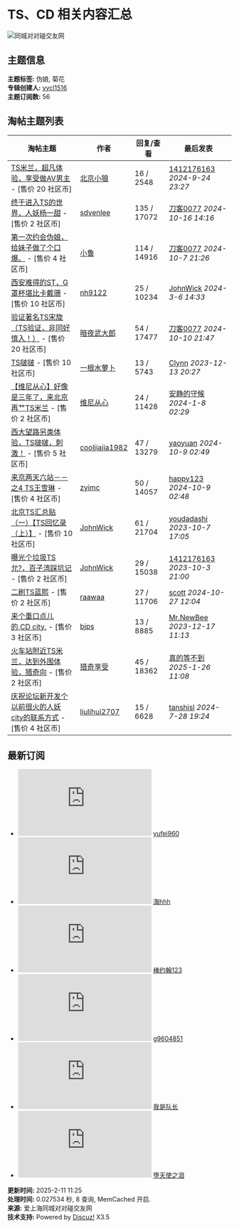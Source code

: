 # TS、CD 相关内容汇总

![同城对对碰交友网](data/attachment/common/template/boardimg_20230812n79cbgbb.png)

## 主题信息

**主题标签:** 伪娘, 菊花  
**专辑创建人:** [yycl1516](space-uid-6962.html)  
**主题订阅数:** 56  

## 淘帖主题列表

| 淘帖主题 | 作者 | 回复/查看 | 最后发表 |
|----------|------|----------|--------|
| [TS米兰，超凡体验，享受做AV男主](thread-15975-1-1.html) - [售价 20 社区币] | [北京小狼](space-uid-64117.html) | 16 / 2548 | [1412176163](space-username-1412176163.html) _2024-9-24 23:27_ |
| [终于进入TS的世界，人妖杨一甜](thread-15806-1-1.html) - [售价 2 社区币] | [sdvenlee](space-uid-6026.html) | 135 / 17072 | [刀客0077](space-username-%E5%88%80%E5%AE%A20077.html) _2024-10-16 14:16_ |
| [第一次约会伪娘，给妹子做了个口爆。](thread-15407-1-1.html) - [售价 4 社区币] | [小鲁](space-uid-5595.html) | 114 / 14916 | [刀客0077](space-username-%E5%88%80%E5%AE%A20077.html) _2024-10-7 21:26_ |
| [西安难得的ST，G罩杯堪比卡戴珊](thread-8295-1-1.html) - [售价 10 社区币] | [nh9122](space-uid-34679.html) | 25 / 10234 | [JohnWick](space-username-JohnWick.html) _2024-3-6 14:33_ |
| [验证著名TS宋旋（TS验证，非同好慎入！）](thread-7911-1-1.html) - [售价 20 社区币] | [暗夜武大郎](space-uid-32272.html) | 54 / 17477 | [刀客0077](space-username-%E5%88%80%E5%AE%A20077.html) _2024-10-10 21:47_ |
| [TS啵啵](thread-7740-1-1.html) - [售价 10 社区币] | [一根水萝卜](space-uid-33310.html) | 13 / 5743 | [Clynn](space-username-Clynn.html) _2023-12-13 20:27_ |
| [【维尼从心】好像是三年了，来北京再艹TS米兰](thread-6372-1-1.html) - [售价 2 社区币] | [维尼从心](space-uid-5346.html) | 24 / 11428 | [安静的守候](space-username-%E5%AE%89%E9%9D%99%E7%9A%84%E5%AE%88%E5%80%99.html) _2024-1-8 02:29_ |
| [西大望路另类体验，TS啵啵，刺激！](thread-6093-1-1.html) - [售价 5 社区币] | [cooljiajia1982](space-uid-21183.html) | 47 / 13279 | [yaoyuan](space-username-yaoyuan.html) _2024-10-9 02:49_ |
| [来京两天六站－－之4 TS王雪琳](thread-3214-1-1.html) - [售价 4 社区币] | [zyimc](space-uid-20654.html) | 50 / 14057 | [happy123](space-username-happy123.html) _2024-10-9 02:48_ |
| [北京TS汇总贴（一）【TS回忆录（上）】](thread-2108-1-1.html) - [售价 10 社区币] | [JohnWick](space-uid-16884.html) | 61 / 21704 | [youdadashi](space-username-youdadashi.html) _2023-10-7 17:05_ |
| [曝光个垃圾TS允?，百子湾踩坑记](thread-1852-1-1.html) - [售价 2 社区币] | [JohnWick](space-uid-16884.html) | 29 / 15038 | [1412176163](space-username-1412176163.html) _2023-10-3 21:00_ |
| [二刷TS蓝熙](thread-1229-1-1.html) - [售价 2 社区币] | [raawaa](space-uid-10875.html) | 27 / 11706 | [scott](space-username-scott.html) _2024-10-27 12:04_ |
| [来个重口点儿的,CD city.](thread-888-1-1.html) - [售价 3 社区币] | [bjps](space-uid-39.html) | 13 / 8885 | [Mr.NewBee](space-username-Mr.NewBee.html) _2023-12-17 11:13_ |
| [火车站附近TS米兰，达到外围体验，猎奇向](thread-404-1-1.html) - [售价 2 社区币] | [猎奇享受](space-uid-5875.html) | 45 / 18362 | [真的等不到](space-username-%E7%9C%9F%E7%9A%84%E7%AD%89%E4%B8%8D%E5%88%B0.html) _2025-1-26 11:08_ |
| [庆祝论坛新开发个以前很火的人妖city的联系方式](thread-94-1-1.html) - [售价 4 社区币] | [liulihui2707](space-uid-1825.html) | 15 / 6628 | [tanshisl](space-username-tanshisl.html) _2024-7-28 19:24_ |

## 最新订阅

- ![](https://www.aibj.fun/uc_server/avatar.php?uid=10077&size=small&ts=1) [yufei960](space-uid-10077.html)
- ![](https://www.aibj.fun/uc_server/avatar.php?uid=13037&size=small&ts=1) [海hhh](space-uid-13037.html)
- ![](https://www.aibj.fun/uc_server/avatar.php?uid=39499&size=small&ts=1) [棒约翰123](space-uid-39499.html)
- ![](https://www.aibj.fun/uc_server/avatar.php?uid=75599&size=small&ts=1) [g9604851](space-uid-75599.html)
- ![](https://www.aibj.fun/uc_server/avatar.php?uid=23824&size=small&ts=1) [我是队长](space-uid-23824.html)
- ![](https://www.aibj.fun/uc_server/avatar.php?uid=4111&size=small&ts=1) [堕天使之泪](space-uid-4111.html)

**更新时间:** 2025-2-11 11:25  
**处理时间:** 0.027534 秒, 8 查询, MemCached 开启.  
**来源:** 爱上海同城对对碰交友网  
**技术支持:** Powered by [Discuz!](https://www.discuz.vip/) X3.5

